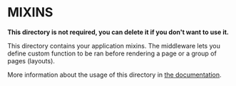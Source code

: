 # MIXINS

**This directory is not required, you can delete it if you don't want to use it.**

This directory contains your application mixins.
The middleware lets you define custom function to be ran before rendering a page or a group of pages (layouts).

More information about the usage of this directory in [the documentation](https://vuejs.org/v2/guide/mixins.html).
